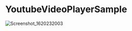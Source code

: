 # YoutubeVideoPlayerSample
![Screenshot_1620232003](https://user-images.githubusercontent.com/74593517/117176581-a7dc0200-aded-11eb-8a29-fd922c4bc096.png)
